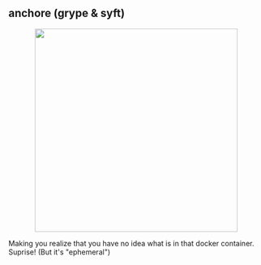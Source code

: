 ## anchore (grype & syft)

<p align="center">
  <img src="https://miro.medium.com/v2/resize:fit:880/0*rKg96f7tF1VboMav.png" width="400" />
</p>

Making you realize that you have no idea what is in that docker container.  Suprise!  (But it's "ephemeral")

